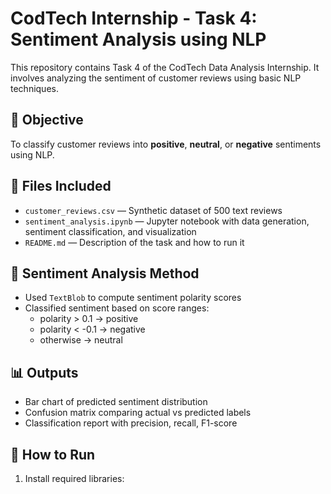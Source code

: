 # CodTech Internship - Task 4: Sentiment Analysis using NLP

This repository contains Task 4 of the CodTech Data Analysis Internship. It involves analyzing the sentiment of customer reviews using basic NLP techniques.

## 🎯 Objective
To classify customer reviews into **positive**, **neutral**, or **negative** sentiments using NLP.

## 📁 Files Included
- `customer_reviews.csv` — Synthetic dataset of 500 text reviews
- `sentiment_analysis.ipynb` — Jupyter notebook with data generation, sentiment classification, and visualization
- `README.md` — Description of the task and how to run it

## 🧪 Sentiment Analysis Method
- Used `TextBlob` to compute sentiment polarity scores
- Classified sentiment based on score ranges:
  - polarity > 0.1 → positive
  - polarity < -0.1 → negative
  - otherwise → neutral

## 📊 Outputs
- Bar chart of predicted sentiment distribution
- Confusion matrix comparing actual vs predicted labels
- Classification report with precision, recall, F1-score

## 🚀 How to Run
1. Install required libraries:
